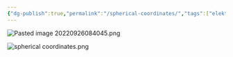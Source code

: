 ```yaml
---
{"dg-publish":true,"permalink":"/spherical-coordinates/","tags":["elektromagnetiskfältteori"]}
---
```


![Pasted image 20220926084045.png](/img/user/images/Pasted%20image%2020220926084045.png)

![spherical coordinates.png](/img/user/images/spherical%20coordinates.png)